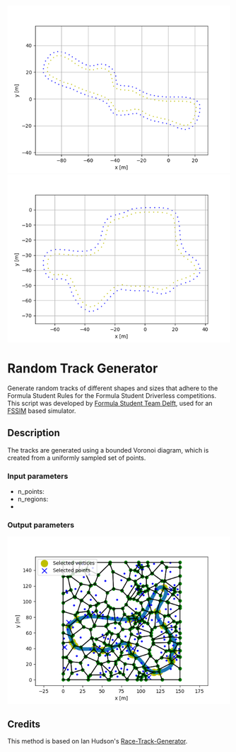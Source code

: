 ![Extend](images/extend.png) ![Expand](images/expand.png)

# Random Track Generator

Generate random tracks of different shapes and sizes that adhere to the Formula Student Rules for the Formula Student Driverless competitions. This script was developed by [Formula Student Team Delft](fsteamdelft.nl), used for an [FSSIM](https://github.com/AMZ-Driverless/fssim) based simulator.

## Description

The tracks are generated using a bounded Voronoi diagram, which is created from a uniformly sampled set of points. 

### Input parameters

* n_points: 
* n_regions:
* 

### Output parameters

![](images/voronoi.png)


## Credits

This method is based on Ian Hudson's [Race-Track-Generator](https://github.com/I-Hudson/Race-Track-Generator).